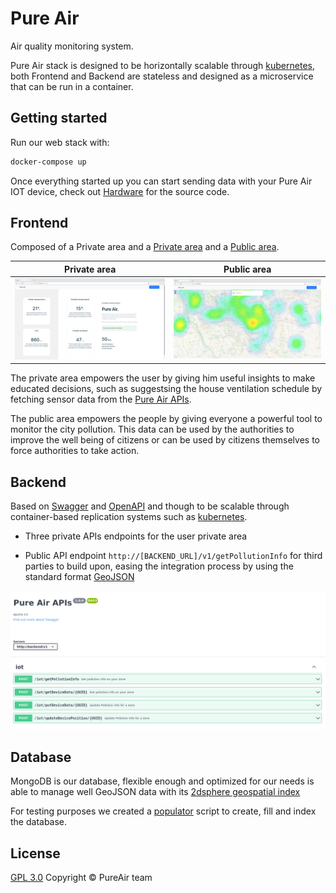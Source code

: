 # Pure Air
Air quality monitoring system.

Pure Air stack is designed to be horizontally scalable through [kubernetes](http://kubernetes.io), both Frontend and
Backend are stateless and designed as a microservice that can be run in a container.

## Getting started

Run our web stack with:
```bash
docker-compose up
```
Once everything started up you can start sending data with your Pure Air IOT device, check out [Hardware](Hardware) for 
the source code.

## Frontend
Composed of a Private area and a [Private area](Frontend/user.html) and a [Public area](Frontend/index.html).

| Private area | Public area |
|---|---|
| ![Private area](docs/f_private.png)  | ![Public area](docs/f_public.png) |

The private area empowers the user by giving him useful insights to make educated decisions, such as suggestsing 
the house ventilation schedule by fetching sensor data from the [Pure Air APIs](Backend).

The public area empowers the people by giving everyone a powerful tool to monitor the city pollution. This data can be 
used by the authorities to improve the well being of citizens or can be used by citizens themselves to force authorities to take action.

## Backend
Based on [Swagger](https://swagger.io/) and [OpenAPI](https://swagger.io/specification/) and though to be scalable through container-based replication systems such as [kubernetes](https://kubernetes.io).

+ Three private APIs endpoints for the user private area

+ Public API endpoint `http://[BACKEND_URL]/v1/getPollutionInfo` for third parties to build upon,
easing the integration process by using the standard format [GeoJSON](https://geojson.org/)

![Backend](docs/b.png)

## Database
MongoDB is our database, flexible enough and optimized for our needs is able to manage well 
GeoJSON data with its [2dsphere geospatial index](https://docs.mongodb.com/manual/core/2dsphere/)

For testing purposes we created a [populator](Database/populate/populate.py) script to create, fill and index the
database.

## License
[GPL 3.0](https://www.gnu.org/licenses/gpl-3.0.en.html)
Copyright &copy; PureAir team